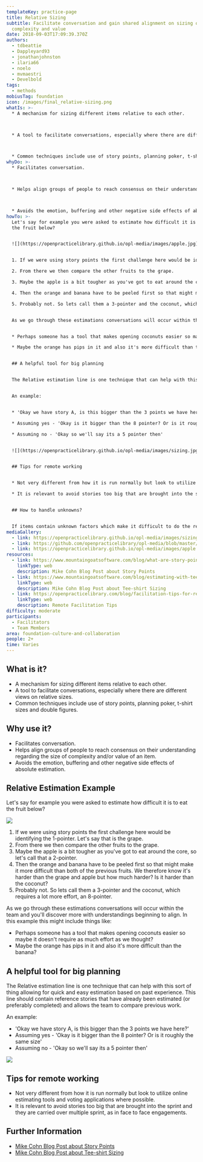 ```yaml
---
templateKey: practice-page
title: Relative Sizing
subtitle: Facilitate conversation and gain shared alignment on sizing of
  complexity and value
date: 2018-09-03T17:09:39.370Z
authors:
  - tdbeattie
  - Dappleyard93
  - jonathanjohnston
  - ilaria66
  - noelo
  - mvmaestri
  - Develbold
tags:
  - methods
mobiusTag: foundation
icon: /images/final_relative-sizing.png
whatIs: >-
  * A mechanism for sizing different items relative to each other.



  * A tool to facilitate conversations, especially where there are different views on relative sizes.



  * Common techniques include use of story points, planning poker, t-shirt sizes and double figures.
whyDo: >-
  * Facilitates conversation.



  * Helps align groups of people to reach consensus on their understanding regarding the size of complexity and/or value of an item.



  * Avoids the emotion, buffering and other negative side effects of absolute estimation.
howTo: >-
  Let's say for example you were asked to estimate how difficult it is to eat
  the fruit below?


  ![](https://openpracticelibrary.github.io/opl-media/images/apple.jpg)


  1. If we were using story points the first challenge here would be identifying the 1-pointer. Let's say that is the grape.

  2. From there we then compare the other fruits to the grape.

  3. Maybe the apple is a bit tougher as you've got to eat around the core, so let's call that a 2-pointer.

  4. Then the orange and banana have to be peeled first so that might make it more difficult than both of the previous fruits. We therefore know it's harder than the grape and apple but how much harder? Is it harder than the coconut?

  5. Probably not. So lets call them a 3-pointer and the coconut, which requires a lot more effort, an 8-pointer.


  As we go through these estimations conversations will occur within the team and you'll discover more with understandings beginning to align. In this example this might include things like:


  * Perhaps someone has a tool that makes opening coconuts easier so maybe it doesn't require as much effort as we thought?

  * Maybe the orange has pips in it and also it's more difficult than the banana?


  ## A helpful tool for big planning


  The Relative estimation line is one technique that can help with this sort of thing allowing for quick and easy estimation based on past experience. This line should contain reference stories that have already been estimated (or preferably completed) and allows the team to compare previous work.


  An example:


  * 'Okay we have story A, is this bigger than the 3 points we have here?'

  * Assuming yes - 'Okay is it bigger than the 8 pointer? Or is it roughly the same size'

  * Assuming no - 'Okay so we'll say its a 5 pointer then'


  ![](https://openpracticelibrary.github.io/opl-media/images/sizing.jpg)


  ## Tips for remote working


  * Not very different from how it is run normally but look to utilize online estimating tools and voting applications where possible.

  * It is relevant to avoid stories too big that are brought into the sprint and they are carried over multiple sprint, as in face to face engagements.


  ## How to handle unknowns?


  If items contain unknown factors which make it difficult to do the relative sizing, you can factor that in as size and increment it. To stay in the fruit example from above, what if you have a fruit no one has ever eaten before? By size the unknown fruit might be similar to a coconut, but you don't know the contents (e.g. edible kernel), therefore you increase it's relative size to factor in the unknown.
mediaGallery:
  - link: https://openpracticelibrary.github.io/opl-media/images/sizing.jpg
  - link: https://github.com/openpracticelibrary/opl-media/blob/master/images/Relative%20Sizing.jpeg?raw=true
  - link: https://openpracticelibrary.github.io/opl-media/images/apple.jpg
resources:
  - link: https://www.mountaingoatsoftware.com/blog/what-are-story-points
    linkType: web
    description: Mike Cohn Blog Post about Story Points
  - link: https://www.mountaingoatsoftware.com/blog/estimating-with-tee-shirt-sizes
    linkType: web
    description: Mike Cohn Blog Post about Tee-shirt Sizing
  - link: https://openpracticelibrary.com/blog/facilitation-tips-for-remote-sessions/
    linkType: web
    description: Remote Facilitation Tips
difficulty: moderate
participants:
  - Facilitators
  - Team Members
area: foundation-culture-and-collaboration
people: 2+
time: Varies
---
```

## What is it?

* A mechanism for sizing different items relative to each other.
* A tool to facilitate conversations, especially where there are different views on relative sizes.
* Common techniques include use of story points, planning poker, t-shirt sizes and double figures.

## Why use it?

* Facilitates conversation.
* Helps align groups of people to reach consensus on their understanding regarding the size of complexity and/or value of an item.
* Avoids the emotion, buffering and other negative side effects of absolute estimation.

## Relative Estimation Example

Let's say for example you were asked to estimate how difficult it is to eat the fruit below?

![](/images/apple.jpg)

1. If we were using story points the first challenge here would be identifying the 1-pointer. Let's say that is the grape.
2. From there we then compare the other fruits to the grape.
3. Maybe the apple is a bit tougher as you've got to eat around the core, so let's call that a 2-pointer.
4. Then the orange and banana have to be peeled first so that might make it more difficult than both of the previous fruits. We therefore know it's harder than the grape and apple but how much harder? Is it harder than the coconut?
5. Probably not. So lets call them a 3-pointer and the coconut, which requires a lot more effort, an 8-pointer.

As we go through these estimations conversations will occur within the team and you'll discover more with understandings beginning to align. In this example this might include things like:

* Perhaps someone has a tool that makes opening coconuts easier so maybe it doesn't require as much effort as we thought?
* Maybe the orange has pips in it and also it's more difficult than the banana?

## A helpful tool for big planning

The Relative estimation line is one technique that can help with this sort of thing allowing for quick and easy estimation based on past experience. This line should contain reference stories that have already been estimated (or preferably completed) and allows the team to compare previous work.

An example:

* 'Okay we have story A, is this bigger than the 3 points we have here?'
* Assuming yes - 'Okay is it bigger than the 8 pointer? Or is it roughly the same size'
* Assuming no - 'Okay so we'll say its a 5 pointer then'

![](/images/sizing.jpg)

## Tips for remote working

* Not very different from how it is run normally but look to utilize online estimating tools and voting applications where possible.
* It is relevant to avoid stories too big that are brought into the sprint and they are carried over multiple sprint, as in face to face engagements.

## Further Information

* [Mike Cohn Blog Post about Story Points](https://www.mountaingoatsoftware.com/blog/what-are-story-points)
* [Mike Cohn Blog Post about Tee-shirt Sizing](https://www.mountaingoatsoftware.com/blog/estimating-with-tee-shirt-sizes)
